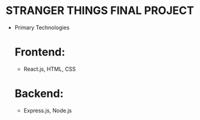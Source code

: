 # STRANGER THINGS FINAL PROJECT

- Primary Technologies

  # Frontend:
  - React.js, HTML, CSS
  # Backend:
  - Express.js, Node.js

